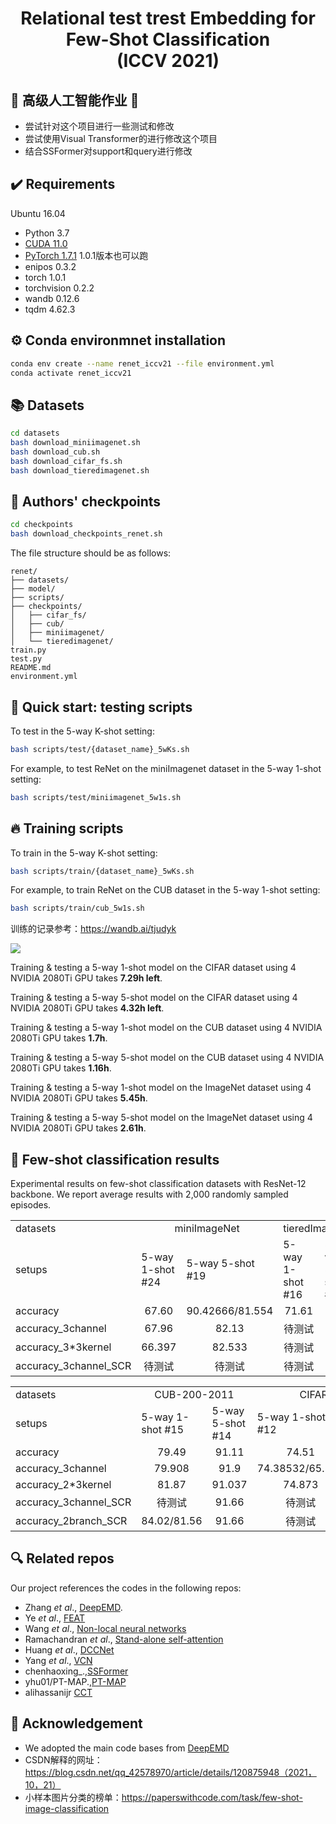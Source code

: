 <div align="center">
  <h1>Relational test trest Embedding for Few-Shot Classification <br> (ICCV 2021)</h1>
</div>

## :scroll: 高级人工智能作业  &#x1F308; 
* 尝试针对这个项目进行一些测试和修改
* 尝试使用Visual Transformer的进行修改这个项目
* 结合SSFormer对support和query进行修改


## :heavy_check_mark: Requirements
Ubuntu 16.04
* Python 3.7
* [CUDA 11.0](https://developer.nvidia.com/cuda-toolkit)
* [PyTorch 1.7.1](https://pytorch.org) 1.0.1版本也可以跑
* enipos 0.3.2 
* torch 1.0.1
* torchvision 0.2.2
* wandb 0.12.6
* tqdm 4.62.3

## :gear: Conda environmnet installation
```bash
conda env create --name renet_iccv21 --file environment.yml
conda activate renet_iccv21
```

## :books: Datasets
```bash
cd datasets
bash download_miniimagenet.sh
bash download_cub.sh
bash download_cifar_fs.sh
bash download_tieredimagenet.sh
```

## :deciduous_tree: Authors' checkpoints

```bash
cd checkpoints
bash download_checkpoints_renet.sh
```
The file structure should be as follows:


    
    renet/
    ├── datasets/
    ├── model/
    ├── scripts/
    ├── checkpoints/
    │   ├── cifar_fs/
    │   ├── cub/
    │   ├── miniimagenet/
    │   └── tieredimagenet/
    train.py
    test.py
    README.md
    environment.yml
    
    
    
   
## :pushpin: Quick start: testing scripts
To test in the 5-way K-shot setting:
```bash
bash scripts/test/{dataset_name}_5wKs.sh
```
For example, to test ReNet on the miniImagenet dataset in the 5-way 1-shot setting:
```bash
bash scripts/test/miniimagenet_5w1s.sh
```

## :fire: Training scripts
To train in the 5-way K-shot setting:
```bash
bash scripts/train/{dataset_name}_5wKs.sh
```
For example, to train ReNet on the CUB dataset in the 5-way 1-shot setting:
```bash
bash scripts/train/cub_5w1s.sh
```
训练的记录参考：https://wandb.ai/tjudyk

![](https://github.com/TJUdyk/renet/blob/main/%E8%AE%AD%E7%BB%83%E8%AE%B0%E5%BD%95.png)

Training & testing a 5-way 1-shot model on the CIFAR dataset using 4 NVIDIA 2080Ti GPU takes **7.29h left**.

Training & testing a 5-way 5-shot model on the CIFAR dataset using 4 NVIDIA 2080Ti GPU takes **4.32h left**.

Training & testing a 5-way 1-shot model on the CUB dataset using 4 NVIDIA 2080Ti GPU takes **1.7h**.

Training & testing a 5-way 5-shot model on the CUB dataset using 4 NVIDIA 2080Ti GPU takes **1.16h**.

Training & testing a 5-way 1-shot model on the ImageNet dataset using 4 NVIDIA 2080Ti GPU takes **5.45h**.

Training & testing a 5-way 5-shot model on the ImageNet dataset using 4 NVIDIA 2080Ti GPU takes **2.61h**.

## :art: Few-shot classification results
Experimental results on few-shot classification datasets with ResNet-12 backbone. We report average results with 2,000 randomly sampled episodes.


<table>
  <tr>
    <td>datasets</td>
    <td colspan="2" align="center">miniImageNet</td>
    <td colspan="2" align="center">tieredImageNet</td>
  </tr>
  <tr>
    <td>setups</td>
    <td>5-way 1-shot #24</td>
    <td>5-way 5-shot #19</td>
    <td>5-way 1-shot #16</td>
    <td>5-way 5-shot #18</td>
  </tr>
  <tr>
    <td>accuracy</td>
    <td align="center">67.60</td>
    <td align="center">90.42666/81.554</td>
    <td align="center">71.61</td>
    <td align="center">85.28</td>
    
  </tr>
  <tr>
    <td>accuracy_3channel</td>
    <td align="center">67.96</td>
    <td align="center">82.13</td>
    <td align="center">待测试</td>
    <td align="center">待测试</td>
  </tr>
  <tr>
    <td>accuracy_3*3kernel</td>
    <td align="center">66.397</td>
    <td align="center">82.533</td>
    <td align="center">待测试</td>
    <td align="center">待测试</td>
  </tr>
  <tr>
    <td>accuracy_3channel_SCR</td>
    <td align="center">待测试</td>
    <td align="center">待测试</td>
    <td align="center">待测试</td>
    <td align="center">待测试</td>
  </tr>


</table>

<table>
  <tr>
    <td>datasets</td>
    <td colspan="2" align="center">CUB-200-2011</td>
    <td colspan="2" align="center">CIFAR-FS</td>
  </tr>
  <tr>
    <td>setups</td>
    <td>5-way 1-shot #15</td>
    <td>5-way 5-shot #14</td>
    <td>5-way 1-shot #12</td>
    <td>5-way 5-shot #7</td>
  </tr>
  <tr>
    <td>accuracy</td>
    <td align="center">79.49</td>
    <td align="center">91.11</td>
    <td align="center">74.51</td>
    <td align="center">86.60</td>
  </tr>
  <tr>
    <td>accuracy_3channel</td>
    <td align="center">79.908</td>
    <td align="center">91.9</td>
    <td align="center">74.38532/65.527</td>
    <td align="center">87.397</td>
  </tr>
  <tr>
    <td>accuracy_2*3kernel</td>
    <td align="center">81.87</td>
    <td align="center">91.037</td>
    <td align="center">74.873</td>
    <td align="center">87.056</td>
  </tr>
  <tr>
    <td>accuracy_3channel_SCR</td>
    <td align="center">待测试</td>
    <td align="center">91.66</td>
    <td align="center">待测试</td>
    <td align="center">待测试</td>
  </tr>
  <tr>
    <td>accuracy_2branch_SCR</td>
    <td align="center">84.02/81.56</td>
    <td align="center">91.66</td>
    <td align="center">待测试</td>
    <td align="center">待测试</td>
  </tr>
 
</table>


## :mag: Related repos
Our project references the codes in the following repos:

* Zhang _et al_., [DeepEMD](https://github.com/icoz69/DeepEMD).
* Ye _et al_., [FEAT](https://github.com/Sha-Lab/FEAT)
* Wang _et al_., [Non-local neural networks](https://github.com/AlexHex7/Non-local_pytorch)
* Ramachandran _et al_., [Stand-alone self-attention](https://github.com/leaderj1001/Stand-Alone-Self-Attention)
* Huang _et al_., [DCCNet](https://github.com/ShuaiyiHuang/DCCNet)
* Yang _et al_., [VCN](https://github.com/gengshan-y/VCN)
* chenhaoxing_.,[SSFormer](https://github.com/chenhaoxing/SSFormers)
* yhu01/PT-MAP.,[PT-MAP](https://github.com/TJUdyk/PT-MAP)
* alihassanijr [CCT](https://github.com/SHI-Labs/Compact-Transformers)

## :love_letter: Acknowledgement
* We adopted the main code bases from [DeepEMD](https://github.com/icoz69/DeepEMD)
* CSDN解释的网址：https://blog.csdn.net/qq_42578970/article/details/120875948（2021，10，21）
* 小样本图片分类的榜单：https://paperswithcode.com/task/few-shot-image-classification
